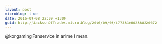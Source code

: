 ```yaml
---
layout: post
microblog: true
date: 2016-09-08 22:09 +1300
guid: http://JacksonOfTrades.micro.blog/2016/09/08/t773810602888220672.html
---
```

@korigaming Fanservice in anime I mean.
